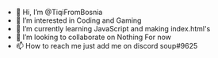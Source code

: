 - 👋 Hi, I’m @TiqiFromBosnia
- 👀 I’m interested in Coding and Gaming
- 🌱 I’m currently learning JavaScript and making index.html's
- 💞️ I’m looking to collaborate on Nothing For now
- 📫 How to reach me just add me on discord soup#9625

<!---
TiqiFromBosnia/TiqiFromBosnia is a ✨ special ✨ repository because its `README.md` (this file) appears on your GitHub profile.
You can click the Preview link to take a look at your changes.
--->
